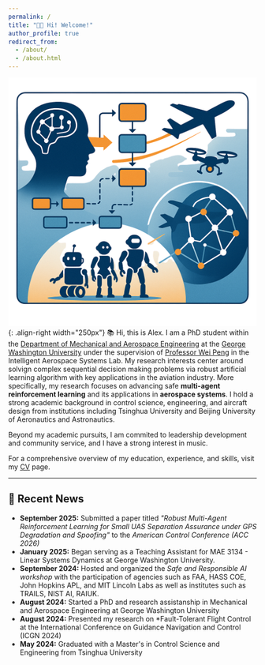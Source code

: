 ```yaml
---
permalink: /
title: "👋🏽 Hi! Welcome!"
author_profile: true
redirect_from:
  - /about/
  - /about.html
---
```


![](/images/about_image_br.png){: .align-right width="250px"}
📚 Hi, this is Alex. I am a PhD student within the [Department of Mechanical and Aerospace Engineering](https://mae.engineering.gwu.edu/) at the [George Washington University](https://www.gwu.edu/) under the supervision of [Professor Wei Peng](https://web.seas.gwu.edu/pwei/) in the Intelligent Aerospace Systems Lab. 
My research interests center around solvign complex sequential decision making problems via robust artificial learning algorithm with key applications in the aviation industry. More specifically, my research focuses on advancing safe **multi-agent reinforcement learning** and its applications in **aerospace systems**. 
I hold a strong academic background in control science, engineering, and aircraft design from institutions including Tsinghua University and Beijing University of Aeronautics and Astronautics.

Beyond my academic pursuits, I am commited to leadership development and community service, and I have a strong interest in music. 

For a comprehensive overview of my education, experience, and skills, visit my [CV](/files/cv_updated.pdf) page.


----
## 🚨 Recent News

- **September 2025:** Submitted a paper titled *"Robust Multi-Agent Reinforcement Learning for Small UAS Separation Assurance under GPS Degradation and Spoofing"* to the *American Control Conference (ACC 2026)*
- **January 2025:** Began serving as a Teaching Assistant for MAE 3134 - Linear Systems Dynamics at George Washington University.
- **September 2024:** Hosted and organized the *Safe and Responsible AI workshop* with the participation of agencies such as FAA, HASS COE, John Hopkins APL, and MIT Lincoln Labs as well as institutes such as TRAILS, NIST AI, RAIUK. 
- **August 2024:** Started a PhD and research assistanship in Mechanical and Aerospace Engineering at George Washington University
- **August 2024:** Presented my research on *Fault-Tolerant Flight Control at the International Conference on Guidance Navigation and Control (ICGN 2024)
- **May 2024:** Graduated with a Master's in Control Science and Engineering from Tsinghua University 

<!-- 📚 Hi, this is Alex. I am a PhD student in Mechanical and Aerospace Engineering at George Washington University.

🔬 My research interest revolves around in bringing safe and reliable artificial intelligence in the aviation industry.

🌍 I am also interested in leardership and community services for a commun welfare. Moreover I am into music (Quite a Piano lover 🎙️🎹) -->



<!-- Education
=====
* **George Washington University**, Washington DC, USA
    * PhD in Mechanical and Aerospace Engineering, 🗓️ *August 2024 - Present*

* **Tsinghua University**, Beijing, China
    * Master in Control Science and Engineering, 🗓️ *September 2021 - June 2024*

* **University of Oxford**, London, UK
    * Machine Learning Summer School with focus on application to the Health sector. 🗓️ *June 2022 - August 2022*

* **Beijing University of Aeronautics and Astronautics**, Beijing, China
    * Bachelor of Engineering in Aircraft Design, 🗓️ *September 2018 - July 2021*

* **National Cheng Kung University**, Tainan, Taiwan
    * Freshman Year in Aeronautics and Astronautics, 🗓️ *September 2017 - July 2018*

* **Fu Jen Catholic University**, Taipei, Taiwan
    * Traditional Chinese Language program, 🗓️ *September 2016 - August 2017*

* **Nazi Boni University**, Bobo Dioulasso, Burkina Faso
    * Freshman Year in Mathematics, Physics and Computer Science (MPI) program. 🗓️ *September 2015 - June 2016*

* **Notre Dame de L'Espérance Middle and High School**, Ouagadougou, Burkina Faso
    * Middle School Diploma, with first class honours. 🗓️ *September 2009 - June 2012*
    * High School Scientific Baccalaureat, A level. 🗓️ *September 2012 - June 2015*

* **Sainte Therese de l'Enfant Jesus, Elementary School**, Ouagadougou, Burkina Faso
    * Elementary School, Elementary Studies Certificate with first class honours. 🗓️ *September 2004 - June 2009*

Experience
=====
* **Research Assistant**, Intelligent Aerospace Systems Lab (IASL), The George Washington University (GWU).  🗓️ *September 2024 - Now*

* **Teaching Assistant**, The George Washington University (GWU)
  * *Linear System Dynamics (MAE 3134)*, 🗓️ *January 2025 - May 2025*: Grading, and Recitations.


* **Research Assistant**, Navigation and Control Lab, Tsinghua University. 🗓️ *September 2021 - June 2024*
    * Contributed in various lab projects including a Trajectory Based Optimization (TBO) Performance Graphical Simulation.
    * Master research was focused on applying AI to Flight Control: Fault-tolerant Flight Control.
    * I published a paper to the International Conference on Guidance Navigation and Control (ICGNC 2024).
    * Reviewer for the International Conference on Guidance Navigation and Control (ICGNC 2024).

* **Secretary General**, Tsinghua University African Student Association. 🗓️ *May 2022 - May 2024
    * A student association established by students with the aim of cultural exchanges, learning and leadership skill development among students and peers.
    * I have taken Lead in several cultural activities planning and organization.
    * I have been a team leader and active member working to promote leadership, and engagement in community service and problem solving.

* **R&D Engineer**, Tsinghua University Artificial Intelligence International Student Association club. 🗓️ *September 2022 - May 2023*
    * A graduate level AI club established by students with the aim of learning and professional skill development among students and peers.
    * Active member working to develop AI solutions for societal problems.

* **Robotics Software Engineer Intern**, Popular Robotics, Beijing, China. 🗓️ *June-November 2022*
    * I worked on a biped simulation in Gazebo with ROS/ROS2
    * A course on gait motion basics was drafted for an online course.

Skills And Interests
=====
* **Interests**: Artificial Intelligence, Flight Control, Reinforcement Learning, Explainable AI Optimization, Mechanics, Robotics, Modeling and Simulation.

* **Software and Frameworks**:  MATLAB, SIMULINK, ROS/ROS2 (Robotic Operation System), Python, C/C++, Scikit-learn, OpenCV, PyTorch.

* **Soft Skills**: Self-learning, Initiative, Team Work, technical writing, presentation and communication.

* **Languages**: French(native), English(C2), Chinese(B1). -->


